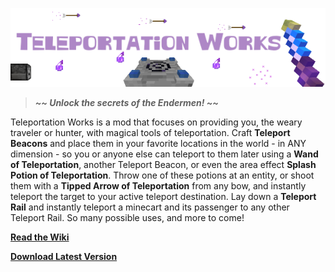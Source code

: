 ![Welcome to the Teleportation Works Git Repo](https://raw.githubusercontent.com/willihay/teleportation-works/1.12/assets/project/tpworks_banner.png)

> <strong><em>~~ Unlock the secrets of the Endermen! ~~</em></strong>

<p>Teleportation Works is a mod that focuses on providing you, the weary traveler or hunter, with magical tools of teleportation. Craft <strong>Teleport Beacons</strong> and place them in your favorite locations in the world - in ANY dimension - so you or anyone else can teleport to them later using a <strong>Wand of Teleportation</strong>, another Teleport Beacon, or even the area effect <strong>Splash Potion of Teleportation</strong>. Throw one of these potions at an entity, or shoot them with a <strong>Tipped Arrow of Teleportation</strong> from any bow, and instantly teleport the target to your active teleport destination. Lay down a <strong>Teleport Rail</strong> and instantly teleport a minecart and its passenger to any other Teleport Rail. So many possible uses, and more to come!</p>

**[Read the Wiki](https://github.com/willihay/teleportation-works/wiki/Teleportation-Works-Wiki)**

**[Download Latest Version](https://minecraft.curseforge.com/projects/teleportation-works/files/latest)**
